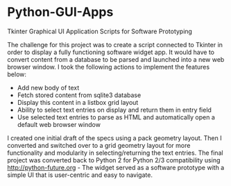 # Python-GUI-Apps
Tkinter Graphical UI Application Scripts for Software Prototyping

The challenge for this project was to create a script connected to Tkinter in order to display a fully functioning software widget app. It would have to convert content from a database to be parsed and launched into a new web browser window. I took the following actions to implement the features below:
* Add new body of text<br>
* Fetch stored content from sqlite3 database<br>
* Display this content in a listbox grid layout<br>
* Ability to select text entries on display and return them in entry field<br>
* Use selected text entries to parse as HTML and automatically open a default web browser window<br>

I created one initial draft of the specs using a pack geometry layout. Then I converted and switched over to a grid geometry layout for more functionality and modularity in selecting/returning the text entries. The final project was converted back to Python 2 for Python 2/3 compatibility using http://python-future.org  - The widget served as a software prototype with a simple UI that is user-centric and easy to navigate.
